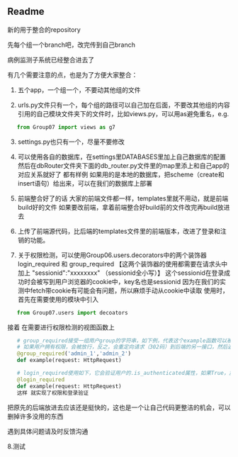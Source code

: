 ## Readme

新的用于整合的repository

先每个组一个branch吧，改完传到自己branch

病例监测子系统已经整合进去了

有几个需要注意的点，也是为了方便大家整合：

1. 五个app，一个组一个，不要动其他组的文件

2. urls.py文件只有一个，每个组的路径可以自己加在后面，不要改其他组的内容
   引用的自己模块文件夹下的文件时，比如views.py，可以用as避免重名，e.g.
   
```python
   from Group07 import views as g7
```

3. settings.py也只有一个，尽量不要修改

4. 可以使用各自的数据库，在settings里DATABASES里加上自己数据库的配置
   然后在dbRouter文件夹下面的db_router.py文件里的map里添上和自己app的对应关系就好了
   都有样例
   如果用的是本地的数据库，把scheme（create和insert语句）给出来，可以在我们的数据库上部署

5. 前端整合好了的话
   大家的前端文件都一样，templates里就不用动，就是前端build好的文件
   如果要改前端，拿着前端整合好build前的文件改完再build放进去

6. 上传了前端源代码，比后端的templates文件里的前端版本，改进了登录和注销的功能。

7. 关于权限检测，可以使用Group06.users.decorators中的两个装饰器 login_required 和 group_required
   【这两个装饰器的使用都需要在请求头中加上 "sessionid":"xxxxxxxx" （sessionid全小写）】
   这个sessionid在登录成功时会被写到用户浏览器的cookie中，key名也是sessionid
   因为在我们的实测中fetch带cookie有可能会有问题，所以麻烦手动从cookie中读取
   使用时，首先在需要使用的模块中引入
```python
   from Group07.users import decoators
```
   接着 在需要进行权限检测的视图函数上
```python
   # group_required接受一组用户group的字符串，如下例，代表这个example函数可以被拥有admin_1组或admin_2组的用户访问
   # 如果用户拥有权限，会被放行，反之，会重定向请求（302码）到后端的另一接口，然后返回一个HttpResponseForbidden（403码），内容是"您无权访问该页面"
   @group_required('admin_1','admin_2')  
   def example(request: HttpRequest)

   # login_required使用如下，它会验证用户的.is_authenticated属性，如果True，放行，否则重定向请求（302码）到后端的另一接口，然后返回一个HttpResponse（200ma），内容是"login"
   @login_required
   def example(request: HttpRequest)
   这样 就实现了权限和登录验证
```


把原先的后端放进去应该还是挺快的，这也是一个让自己代码更整洁的机会，可以删掉许多没用的东西

遇到具体问题请及时反馈沟通

8.测试